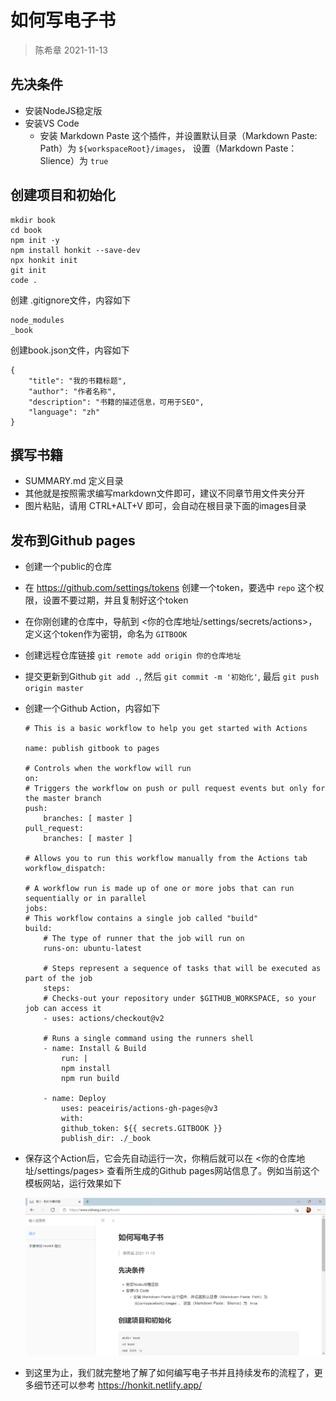 # 如何写电子书
> 陈希章 2021-11-13

## 先决条件
- 安装NodeJS稳定版
- 安装VS Code
    - 安装 Markdown Paste 这个插件，并设置默认目录（Markdown Paste: Path）为 `${workspaceRoot}/images`， 设置（Markdown Paste：Slience）为 `true`

## 创建项目和初始化

```
mkdir book
cd book
npm init -y
npm install honkit --save-dev
npx honkit init
git init
code .
```

创建 .gitignore文件，内容如下

```
node_modules
_book
```

创建book.json文件，内容如下
```
{
    "title": "我的书籍标题",
    "author": "作者名称",
    "description": "书籍的描述信息，可用于SEO",
    "language": "zh"
}
```
## 撰写书籍

- SUMMARY.md 定义目录
- 其他就是按照需求编写markdown文件即可，建议不同章节用文件夹分开
- 图片粘贴，请用 CTRL+ALT+V 即可，会自动在根目录下面的images目录

## 发布到Github pages

- 创建一个public的仓库
- 在 <https://github.com/settings/tokens> 创建一个token，要选中 `repo` 这个权限，设置不要过期，并且复制好这个token
- 在你刚创建的仓库中，导航到 <你的仓库地址/settings/secrets/actions>，定义这个token作为密钥，命名为 `GITBOOK`
- 创建远程仓库链接 `git remote add origin 你的仓库地址`
- 提交更新到Github `git add .`, 然后 `git commit -m '初始化'`, 最后 `git push origin master`
- 创建一个Github Action，内容如下

    ```
    # This is a basic workflow to help you get started with Actions

    name: publish gitbook to pages

    # Controls when the workflow will run
    on:
    # Triggers the workflow on push or pull request events but only for the master branch
    push:
        branches: [ master ]
    pull_request:
        branches: [ master ]

    # Allows you to run this workflow manually from the Actions tab
    workflow_dispatch:

    # A workflow run is made up of one or more jobs that can run sequentially or in parallel
    jobs:
    # This workflow contains a single job called "build"
    build:
        # The type of runner that the job will run on
        runs-on: ubuntu-latest

        # Steps represent a sequence of tasks that will be executed as part of the job
        steps:
        # Checks-out your repository under $GITHUB_WORKSPACE, so your job can access it
        - uses: actions/checkout@v2

        # Runs a single command using the runners shell
        - name: Install & Build
            run: |
            npm install
            npm run build

        - name: Deploy
            uses: peaceiris/actions-gh-pages@v3
            with:
            github_token: ${{ secrets.GITBOOK }}
            publish_dir: ./_book
    ```
- 保存这个Action后，它会先自动运行一次，你稍后就可以在 <你的仓库地址/settings/pages> 查看所生成的Github pages网站信息了。例如当前这个模板网站，运行效果如下

    ![](images/2021-11-13-10-14-03.png)

- 到这里为止，我们就完整地了解了如何编写电子书并且持续发布的流程了，更多细节还可以参考 <https://honkit.netlify.app/>